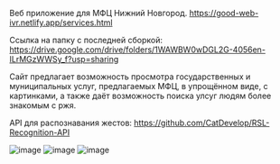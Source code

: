 Веб приложение для МФЦ Нижний Новгород.
https://good-web-ivr.netlify.app/services.html

Ссылка на папку с последней сборкой:
https://drive.google.com/drive/folders/1WAWBW0wDGL2G-4056en-ILrMGzWWSy_f?usp=sharing

Сайт предлагает возможность просмотра государственных и муниципальных услуг, предлагаемых МФЦ, в упрощённом виде, с картинками, а также даёт возможность поиска улсуг людям более знакомым с ржя.

API для распознавания жестов:
https://github.com/CatDevelop/RSL-Recognition-API


![image](https://github.com/Elheid/IVR_good_web/assets/115392171/4593e46b-97c3-465b-9a4a-ad14720e21a8)
![image](https://github.com/Elheid/IVR_good_web/assets/115392171/3e399f5b-ba79-45ba-ac01-2e7e2ed802ee)
![image](https://github.com/Elheid/IVR_good_web/assets/115392171/e6d2e0bc-cb1a-45d0-9b1c-04f383735dd9)


